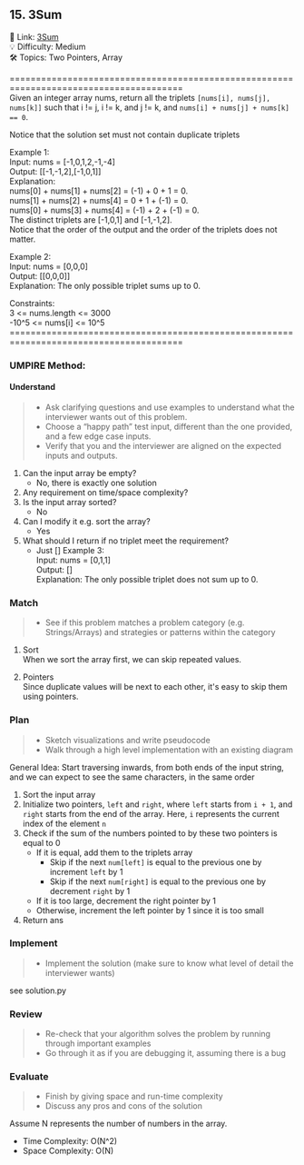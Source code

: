 ## 15. 3Sum
🔗  Link: [3Sum](https://leetcode.com/problems/3sum/description/)<br>
💡 Difficulty: Medium<br>
🛠️ Topics: Two Pointers, Array<br>

=======================================================================================<br>
Given an integer array nums, return all the triplets `[nums[i], nums[j], nums[k]]` such that i != j, i != k, and j != k, and `nums[i] + nums[j] + nums[k] == 0`.

Notice that the solution set must not contain duplicate triplets

Example 1:<br>
Input: nums = [-1,0,1,2,-1,-4]<br>
Output: [[-1,-1,2],[-1,0,1]]<br>
Explanation: <br>
nums[0] + nums[1] + nums[2] = (-1) + 0 + 1 = 0.<br>
nums[1] + nums[2] + nums[4] = 0 + 1 + (-1) = 0.<br>
nums[0] + nums[3] + nums[4] = (-1) + 2 + (-1) = 0.<br>
The distinct triplets are [-1,0,1] and [-1,-1,2].<br>
Notice that the order of the output and the order of the triplets does not matter.<br>

Example 2:<br>
Input: nums = [0,0,0]<br>
Output: [[0,0,0]]<br>
Explanation: The only possible triplet sums up to 0.<br>


Constraints:<br>
3 <= nums.length <= 3000<br>
-10^5 <= nums[i] <= 10^5<br>
=======================================================================================<br>
### UMPIRE Method:
#### Understand

> - Ask clarifying questions and use examples to understand what the interviewer wants out of this problem.
> - Choose a “happy path” test input, different than the one provided, and a few edge case inputs. 
> - Verify that you and the interviewer are aligned on the expected inputs and outputs.
1. Can the input array be empty? 
    - No, there is exactly one solution
2. Any requirement on time/space complexity? 
3. Is the input array sorted?
    - No
4. Can I modify it e.g. sort the array?
    - Yes
5. What should I return if no triplet meet the requirement?
    - Just []
        Example 3:<br>
        Input: nums = [0,1,1]<br>
        Output: []<br>
        Explanation: The only possible triplet does not sum up to 0.<br>

### Match
> - See if this problem matches a problem category (e.g. Strings/Arrays) and strategies or patterns within the category


1.  Sort<br>
When we sort the array first, we can skip repeated values.

2. Pointers <br>
Since duplicate values will be next to each other, it's easy to skip them using pointers. 

### Plan
> - Sketch visualizations and write pseudocode
> - Walk through a high level implementation with an existing diagram

General Idea: Start traversing inwards, from both ends of the input string, and we can expect to see the same characters, in the same order

1) Sort the input array
2) Initialize two pointers, `left` and `right`, where `left` starts from `i + 1`, and `right` starts from the end of the array. Here, `i` represents the current index of the element `n`
2) Check if the sum of the numbers pointed to by these two pointers is equal to 0
    - If it is equal, add them to the triplets array
        - Skip if the next `num[left]` is equal to the previous one by increment `left` by 1
        - Skip if the next `num[right]` is equal to the previous one by decrement `right` by 1
    - If it is too large, decrement the right pointer by 1
    - Otherwise, increment the left pointer by 1 since it is too small
3) Return ans

### Implement
> - Implement the solution (make sure to know what level of detail the interviewer wants)

see solution.py

### Review
> - Re-check that your algorithm solves the problem by running through important examples
> - Go through it as if you are debugging it, assuming there is a bug
### Evaluate
> - Finish by giving space and run-time complexity
> - Discuss any pros and cons of the solution

Assume N represents the number of numbers in the array.


- Time Complexity: O(N^2)
- Space Complexity: O(N)
